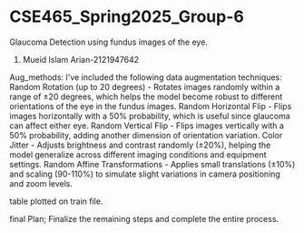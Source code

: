 # CSE465_Spring2025_Group-6

Glaucoma Detection using fundus images of the eye.
1. Mueid Islam Arian-2121947642

Aug_methods:
I've included the following data augmentation techniques:
Random Rotation (up to 20 degrees) - Rotates images randomly within a range of ±20 degrees, which helps the model become robust to different orientations of the eye in the fundus images.
Random Horizontal Flip - Flips images horizontally with a 50% probability, which is useful since glaucoma can affect either eye.
Random Vertical Flip - Flips images vertically with a 50% probability, adding another dimension of orientation variation.
Color Jitter - Adjusts brightness and contrast randomly (±20%), helping the model generalize across different imaging conditions and equipment settings.
Random Affine Transformations - Applies small translations (±10%) and scaling (90-110%) to simulate slight variations in camera positioning and zoom levels.

table plotted on train file.

final Plan;
Finalize the remaining steps and complete the entire process. 
